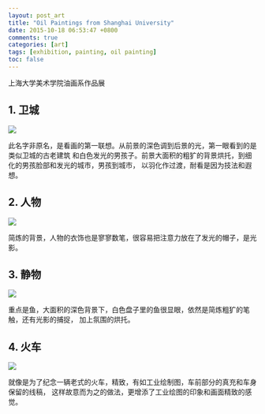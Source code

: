 ```yaml
---
layout: post_art
title: "Oil Paintings from Shanghai University"
date: 2015-10-18 06:53:47 +0800
comments: true
categories: [art]
tags: [exhibition, painting, oil painting]
toc: false
---
```


上海大学美术学院油画系作品展

## 1. 卫城 

<img src="https://s-media-cache-ak0.pinimg.com/originals/a5/69/33/a569335b66a08b569611fd577023359e.jpg" />

此名字非原名，是看画的第一联想。从前景的深色调到后景的光，第一眼看到的是类似卫城的古老建筑
和白色发光的男孩子。前景大面积的粗犷的背景烘托，到细化的男孩脸部和发光的城市，男孩到城市，
以羽化作过渡，耐看是因为技法和遐想。


## 2. 人物

<img src="https://s-media-cache-ak0.pinimg.com/736x/16/5a/b5/165ab5f7f2991523d03072eae861cad0.jpg" />

简炼的背景，人物的衣饰也是寥寥数笔，很容易把注意力放在了发光的帽子，是光影。


## 3. 静物

<img src="https://s-media-cache-ak0.pinimg.com/736x/d4/dd/06/d4dd06dfdfcc195b71da106baa82a86b.jpg" />

重点是鱼，大面积的深色背景下，白色盘子里的鱼很显眼，依然是简炼粗犷的笔触，还有光影的捕捉，
加上氛围的烘托。


## 4. 火车

<img src="https://s-media-cache-ak0.pinimg.com/736x/d6/f0/30/d6f0306c6ac5db5965919dfff15de442.jpg" />

就像是为了纪念一辆老式的火车，精致，有如工业绘制图，车前部分的真充和车身保留的线稿，
这样故意而为之的做法，更增添了工业绘图的印象和画面精致的感觉。
